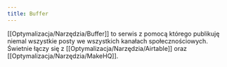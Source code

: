 ```yaml
---
title: Buffer
---
```


[[Optymalizacja/Narzędzia/Buffer]] to serwis z pomocą którego publikuję niemal wszystkie posty we wszystkich kanałach społecznościowych. Świetnie łączy się z [[Optymalizacja/Narzędzia/Airtable]] oraz [[Optymalizacja/Narzędzia/MakeHQ]].